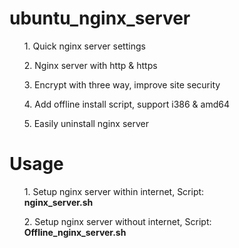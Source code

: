 # ubuntu_nginx_server
<ul>1. Quick nginx server settings</ul>
<ul>2. Nginx server with http & https</ul>
<ul>3. Encrypt with three way, improve site security</ul>
<ul>4. Add offline install script, support i386 & amd64</ul>
<ul>5. Easily uninstall nginx server</ul>

# Usage
<ul>1. Setup nginx server within internet, Script:  
  <br><b>nginx_server.sh</b></ul>
<ul>2. Setup nginx server without internet, Script:  
  <br><b>Offline_nginx_server.sh</b></ul>
